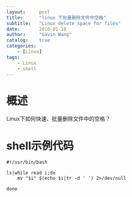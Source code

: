 ```yaml
---
layout:     post
title:      "linux 下批量删除文件中空格"
subtitle:   "Linux delete space for files"
date:       2016-01-18
author:     "Gavin Wang"
catalog:    true
categories:
    - [Linux]
tags:
    - Linux
    - shell
---
```



# 概述


Linux下如何快速、批量删除文件中的空格？



# shell示例代码


```shell
#!/usr/bin/bash

ls|while read i;do  
    mv "$i" $(echo $i|tr -d ' ') 2>/dev/null  

done 
```
